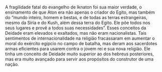 ﻿A fragilidade fatal do evangelho de Iknaton foi  sua maior verdade, o ensinamento de que Aton era não apenas o criador do Egito, mas também do “mundo inteiro, homem e bestas, e de todas as terras estrangeiras, mesmo da Síria e do Kush, além dessa terra do Egito. Ele põe todos nos seus lugares e provê a todos suas necessidades”. Esses conceitos da Deidade eram elevados e exaltados, mas não eram nacionalistas. Tais sentimentos de internacionalidade na religião fracassaram em aumentar o moral do exército egípcio no campo de batalha, mas deram aos sacerdotes armas eficientes para usarem contra o jovem rei e sua nova religião. Ele tinha um conceito de Deidade muito superior ao dos hebreus posteriores, mas era muito avançado para servir aos propósitos do construtor de uma nação.